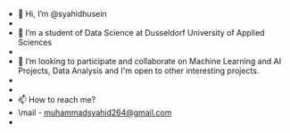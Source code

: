 - 👋 Hi, I’m @syahidhusein
- 
- 👀 I’m a student of Data Science at Dusseldorf University of Applied Sciences
- 
- 💞️ I’m looking to participate and collaborate on Machine Learning and AI Projects, Data Analysis and I'm open to other interesting projects.
- 
- 
- 📫 How to reach me?
- \mail - muhammadsyahid264@gmail.com
-
